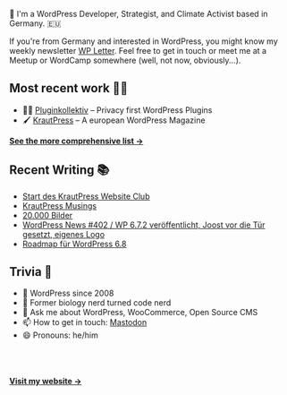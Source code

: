 👋 I'm a WordPress Developer, Strategist, and Climate Activist based in Germany. 🇪🇺

If you're from Germany and interested in WordPress, you might know my weekly newsletter [WP Letter](https://wpletter.de/). Feel free to get in touch or meet me at a Meetup or WordCamp somewhere (well, not now, obviously...).


## Most recent work 👷‍♂️

- 👨‍💻 [Pluginkollektiv](https://github.com/pluginkollektiv) – Privacy first WordPress Plugins
- 🖌️ [KrautPress](https://kraut.press) – A european WordPress Magazine

**[See the more comprehensive list &rarr;](https://simonkraft.com/what-i-do)**


## Recent Writing 📚

<!-- BLOG-POST-LIST:START -->
- [Start des KrautPress Website Club](https://krautpress.de/2025/erster-website-club/)
- [KrautPress Musings](https://simon.blog/2025/krautpress-musings/)
- [20.000 Bilder](https://www.wppodcast.de/podcast/20-000-bilder/)
- [WordPress News #402 / WP 6.7.2 veröffentlicht, Joost vor die Tür gesetzt, eigenes Logo](https://feed.kraut.press/link/14399/16964069/402)
- [Roadmap für WordPress 6.8](https://www.wppodcast.de/podcast/roadmap-fuer-wordpress-6-8/)
<!-- BLOG-POST-LIST:END -->


## Trivia 🤪

- 👴 WordPress since 2008
- 🌱 Former biology nerd turned code nerd
- 💬 Ask me about WordPress, WooCommerce, Open Source CMS
- 📫 How to get in touch: [Mastodon](https://dewp.space/@simon)
- 😄 Pronouns: he/him

<br/><br/><br/>
**[Visit my website &rarr;](https://simonkraft.com/hi)**
